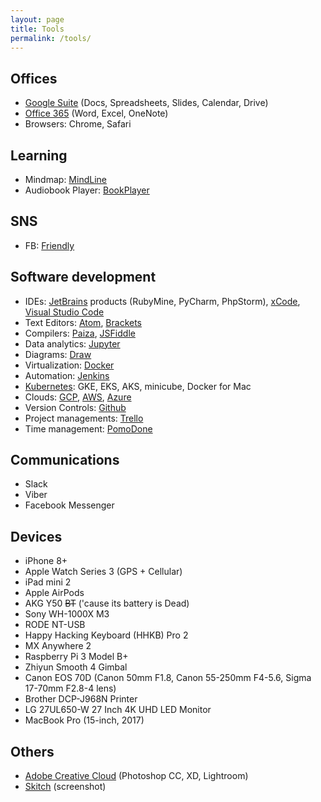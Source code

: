 ```yaml
---
layout: page
title: Tools
permalink: /tools/
---
```


## Offices
- [Google Suite](https://gsuite.google.com/) (Docs, Spreadsheets, Slides, Calendar, Drive)
- [Office 365](https://www.office.com/) (Word, Excel, OneNote)
- Browsers: Chrome, Safari

## Learning
- Mindmap: [MindLine](http://www.mindline.cn/)
- Audiobook Player: [BookPlayer](https://itunes.apple.com/us/app/bookplayer/id1138219998?mt=8)

## SNS
- FB: [Friendly](https://itunes.apple.com/us/app/friendly-for-facebook/id400169658?mt=8)

## Software development
- IDEs: [JetBrains](https://www.jetbrains.com/) products (RubyMine, PyCharm, PhpStorm), [xCode](https://developer.apple.com/xcode/), [Visual Studio Code](https://code.visualstudio.com/)
- Text Editors: [Atom](https://atom.io/), [Brackets](https://brackets.io/)
- Compilers: [Paiza](https://paiza.io/en), [JSFiddle](https://jsfiddle.net/)
- Data analytics: [Jupyter](https://jupyter.org/)
- Diagrams: [Draw](https://draw.io)
- Virtualization: [Docker](https://www.docker.com/)
- Automation: [Jenkins](https://jenkins.io/)
- [Kubernetes](https://kubernetes.io/): GKE, EKS, AKS, minicube, Docker for Mac
- Clouds: [GCP](https://cloud.google.com/), [AWS](https://aws.amazon.com/), [Azure](https://azure.microsoft.com/en-us/)
- Version Controls: [Github](https://github.com/)
- Project managements: [Trello](https://trello.com)
- Time management: [PomoDone](https://pomodoneapp.com/)

## Communications
- Slack
- Viber
- Facebook Messenger

## Devices
- iPhone 8+
- Apple Watch Series 3 (GPS + Cellular)
- iPad mini 2
- Apple AirPods
- AKG Y50 ~~BT~~ ('cause its battery is Dead)
- Sony WH-1000X M3
- RODE NT-USB
- Happy Hacking Keyboard (HHKB) Pro 2
- MX Anywhere 2
- Raspberry Pi 3 Model B+
- Zhiyun Smooth 4 Gimbal
- Canon EOS 70D (Canon 50mm F1.8, Canon 55-250mm F4-5.6, Sigma 17-70mm F2.8-4 lens)
- Brother DCP-J968N Printer
- LG 27UL650-W 27 Inch 4K UHD LED Monitor
- MacBook Pro (15-inch, 2017)

## Others
- [Adobe Creative Cloud](https://www.adobe.com/creativecloud.html) (Photoshop CC, XD, Lightroom)
- [Skitch](https://evernote.com/products/skitch) (screenshot)
